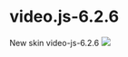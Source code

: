 # video.js-6.2.6
New skin video-js-6.2.6
<img src="https://github.com/maluklo/video-js-6.2.6/blob/master/video-js-6.2.6.png">
